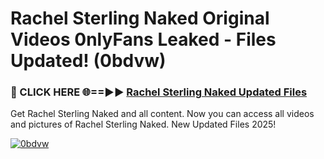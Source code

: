 # Rachel Sterling Naked Original Videos 0nlyFans Leaked - Files Updated! (0bdvw)

<h3>🔴 CLICK HERE 🌐==►► <a href="https://tinyurl.com/up5wt9bj" rel="nofollow">Rachel Sterling Naked Updated Files</a></h3>

Get Rachel Sterling Naked and all content. Now you can access all videos and pictures of Rachel Sterling Naked. New Updated Files 2025!

[![0bdvw](https://i.imgur.com/ABiUzMV.gif)](https://tinyurl.com/up5wt9bj)
